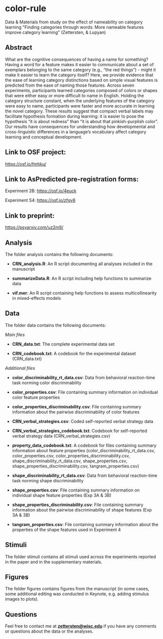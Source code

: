 # color-rule
Data &amp; Materials from study on the effect of nameability on category learning "Finding categories through words: More nameable features improve category learning" (Zettersten, &amp; Lupyan)

## Abstract

What are the cognitive consequences of having a name for something? Having a word for a feature makes it easier to communicate about a set of exemplars belonging to the same category (e.g., “the red things”) - might it make it easier to learn the category itself? Here, we provide evidence that the ease of learning category distinctions based on simple visual features is predicted from the ease of naming those features. Across seven experiments, participants learned categories composed of colors or shapes that were either easy or more difficult to name in English. Holding the category structure constant, when the underlying features of the category were easy to name, participants were faster and more accurate in learning the novel category. These results suggest that compact verbal labels may facilitate hypothesis formation during learning: it is easier to pose the hypothesis “it is about redness” than “it is about that pinkish-purplish color”. Our results have consequences for understanding how developmental and cross-linguistic differences in a language’s vocabulary affect category learning and conceptual development.

## Link to OSF project:

https://osf.io/fmhku/

## Link to AsPredicted pre-registration forms:

Experiment 2B: https://osf.io/4euck

Experiment S4: https://osf.io/zfqy8

## Link to preprint:

https://psyarxiv.com/uz2m9/

## Analysis

The folder analysis contains the following documents:

- **CRN_analysis.R**: An R script documenting all analyses included in the manuscript

- **summarizeData.R**: An R script including help functions to summarize data

- **vif.mer**: An R script containing help functions to assess multicollinearity in mixed-effects models

## Data

The folder data contains the following documents:

*Main files*

- **CRN_data.txt**: The complete experimental data set

- **CRN_codebook.txt**: A codebook for the experimental dataset (CRN_data.txt)

*Additional files*

- **color_discriminability_rt_data.csv**: Data from behavioral reaction-time task norming color discriminability

- **color_properties.csv**: File containing summary information on individual color feature properties

- **color_properties_discriminability.csv**: File containing summary information about the pairwise discriminability of color features

- **CRN_verbal_strategies.csv**: Coded self-reported verbal strategy data

- **CRN_verbal_strategies_codebook.txt**: Codebook for self-reported verbal strategy data (CRN_verbal_strategies.csv)

- **property_data_codebook.txt**: A codebook for files containing summary information about feature properties (color_discriminability_rt_data.csv, color_properties.csv, color_properties_discriminability.csv, shape_discriminability_rt_data.csv, shape_properties.csv, shape_properties_discriminability.csv, tangram_properties.csv)

- **shape_discriminability_rt_data.csv**: Data from behavioral reaction-time task norming shape discriminability

- **shape_properties.csv**: File containing summary information on individual shape feature properties (Exp 3A & 3B)

- **shape_properties_discriminability.csv**: File containing summary information about the pairwise discriminability of shape features (Exp 3A & 3B)

- **tangram_properties.csv**: File containing summary information about the properties of the shape features used in Experiment 4

## Stimuli

The folder stimuli contains all stimuli used across the experiments reported in the paper and in the supplementary materials.

## Figures

The folder figures contains figures from the manuscript (in some cases, some additional editing was conducted in Keynote, e.g. adding stimulus images to plots).

## Questions

Feel free to contact me at **zettersten@wisc.edu** if you have any comments or questions about the data or the analyses.
